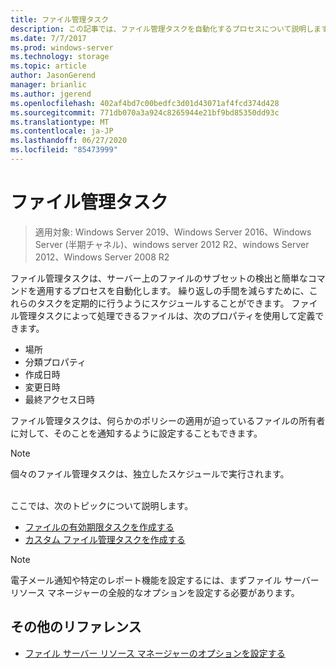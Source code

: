 ```yaml
---
title: ファイル管理タスク
description: この記事では、ファイル管理タスクを自動化するプロセスについて説明します。
ms.date: 7/7/2017
ms.prod: windows-server
ms.technology: storage
ms.topic: article
author: JasonGerend
manager: brianlic
ms.author: jgerend
ms.openlocfilehash: 402af4bd7c00bedfc3d01d43071af4fcd374d428
ms.sourcegitcommit: 771db070a3a924c8265944e21bf9bd85350dd93c
ms.translationtype: MT
ms.contentlocale: ja-JP
ms.lasthandoff: 06/27/2020
ms.locfileid: "85473999"
---
```

# <a name="file-management-tasks"></a>ファイル管理タスク

> 適用対象: Windows Server 2019、Windows Server 2016、Windows Server (半期チャネル)、windows server 2012 R2、windows Server 2012、Windows Server 2008 R2

ファイル管理タスクは、サーバー上のファイルのサブセットの検出と簡単なコマンドを適用するプロセスを自動化します。 繰り返しの手間を減らすために、これらのタスクを定期的に行うようにスケジュールすることができます。 ファイル管理タスクによって処理できるファイルは、次のプロパティを使用して定義できます。

-   場所
-   分類プロパティ
-   作成日時
-   変更日時
-   最終アクセス日時

ファイル管理タスクは、何らかのポリシーの適用が迫っているファイルの所有者に対して、そのことを通知するように設定することもできます。

> [!Note]
> 個々のファイル管理タスクは、独立したスケジュールで実行されます。

<br />
ここでは、次のトピックについて説明します。

-   [ファイルの有効期限タスクを作成する](create-file-expiration-task.md)
-   [カスタム ファイル管理タスクを作成する](create-custom-file-management-task.md)

> [!Note]
> 電子メール通知や特定のレポート機能を設定するには、まずファイル サーバー リソース マネージャーの全般的なオプションを設定する必要があります。

## <a name="additional-references"></a>その他のリファレンス

-   [ファイル サーバー リソース マネージャーのオプションを設定する](setting-file-server-resource-manager-options.md)



